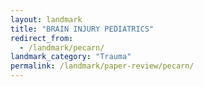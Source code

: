 ```yaml
---
layout: landmark
title: "BRAIN INJURY PEDIATRICS"
redirect_from:
  - /landmark/pecarn/
landmark_category: "Trauma"
permalink: /landmark/paper-review/pecarn/
---
```


<!-- Replace this with article content for BRAIN INJURY PEDIATRICS -->

